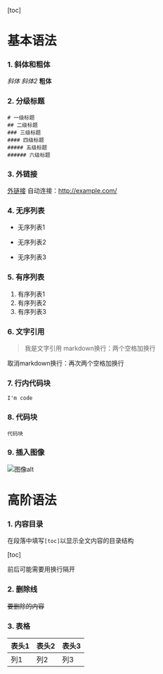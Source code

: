 [toc]
# 基本语法

### 1. 斜体和粗体
_斜体_
*斜体2*
**粗体**

### 2. 分级标题
```
# 一级标题
## 二级标题
### 三级标题
#### 四级标题
##### 五级标题
###### 六级标题
```

### 3. 外链接
[外链接](http://www.baidu.com)
自动连接：<http://example.com/>

### 4. 无序列表
* 无序列表1
+ 无序列表2
- 无序列表3

### 5. 有序列表
1. 有序列表1
2. 有序列表2
3. 有序列表3

### 6. 文字引用
> 我是文字引用
markdown换行：两个空格加换行

取消markdown换行：再次两个空格加换行

### 7. 行内代码块
`I'm code`

### 8. 代码块
```
代码块
```
### 9. 插入图像
![图像alt](http://c.hiphotos.baidu.com/baike/w%3D268%3Bg%3D0/sign=79cf53f2074f78f0800b9df5410a6d68/00e93901213fb80ef9ceac7132d12f2eb938947d.jpg)

# 高阶语法

### 1. 内容目录
在段落中填写`[toc]`以显示全文内容的目录结构

[toc]

前后可能需要用换行隔开

### 2. 删除线
~~要删除的内容~~

### 3. 表格
|表头1|表头2|表头3|
|-|-|-|
|列1|列2|列3|

